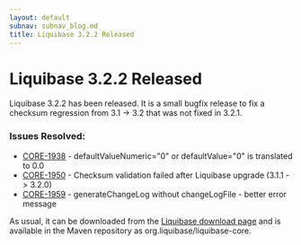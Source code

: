 ```yaml
---
layout: default
subnav: subnav_blog.md
title: Liquibase 3.2.2 Released
---
```

# Liquibase 3.2.2 Released

Liquibase 3.2.2 has been released. It is a small bugfix release to fix a checksum regression from 3.1 -> 3.2 that was not fixed in 3.2.1.

### Issues Resolved:

- <a href="https://liquibase.jira.com/browse/CORE-1938">CORE-1938</a> - defaultValueNumeric="0" or defaultValue="0" is translated to 0.0
- <a href="https://liquibase.jira.com/browse/CORE-1950">CORE-1950</a> - Checksum validation failed after Liquibase upgrade (3.1.1 -> 3.2.0)
- <a href="https://liquibase.jira.com/browse/CORE-1959">CORE-1959</a> - generateChangeLog without changeLogFile - better error message



As usual, it can be downloaded from the <a href="http://liquibase.org/download">Liquibase download page</a> and is available in the Maven repository as org.liquibase/liquibase-core.




